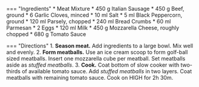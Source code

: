 === "Ingredients"
    * Meat Mixture
        * 450 g Italian Sausage
        * 450 g Beef, ground
        * 6 Garlic Cloves, minced
        * 10 ml Salt
        * 5 ml Black Peppercorn, ground
        * 120 ml Parsely, chopped
        * 240 ml Bread Crumbs
        * 60 ml Parmesan
        * 2 Eggs
        * 120 ml Milk
    * 450 g Mozzarella Cheese, roughly chopped
    * 680 g Tomato Sauce

=== "Directions"
    1. **Season meat.** Add ingredients to a large bowl. Mix well and evenly.
    2. **Form meatballs.** Use an ice cream scoop to form golf-ball sized meatballs. Insert one mozzarella cube per meatball. Set meatballs aside as *stuffed meatballs*.
    3. **Cook.** Coat bottom of slow cooker with two-thirds of available tomato sauce. Add *stuffed meatballs* in two layers. Coat meatballs with remaining tomato sauce. Cook on HIGH for 2h 30m.

[^1]:
    ["Mozzarella Stuffed Meatballs."](https://www.reddit.com/r/GifRecipes/comments/dfeca6/mozzarella_stuffed_meatballs/). *Reddit.* 2019.

